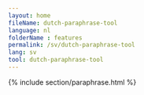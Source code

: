 ```yaml
---
layout: home
fileName: dutch-paraphrase-tool
language: nl
folderName : features
permalink: /sv/dutch-paraphrase-tool
lang: sv
tool: dutch-paraphrase-tool
---
```

{% include section/paraphrase.html %}